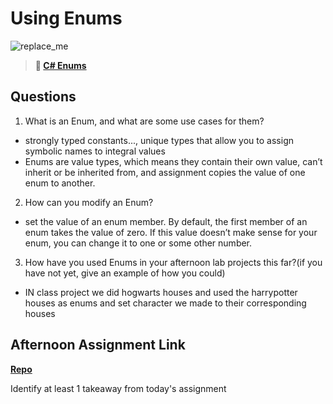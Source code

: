 # Using Enums

![replace_me](https://codeworks.blob.core.windows.net/public/assets/img/illustrations/placeholder.svg)

> **📖 [C# Enums](https://codeworksacademy.com/fs-student-guide/resources/wk10/03-Enums)**

## Questions

1. What is an Enum, and what are some use cases for them?
- strongly typed constants..., unique types that allow you to assign symbolic names to integral values
- Enums are value types, which means they contain their own value, can’t inherit or be inherited from, and assignment copies the value of one enum to another. 

2. How can you modify an Enum?
- set the value of an enum member. By default, the first member of an enum takes the value of zero. If this value doesn’t make sense for your enum, you can change it to one or some other number.

3. How have you used Enums in your afternoon lab projects this far?(if you have not yet, give an example of how you could)

- IN class project we did hogwarts houses and used the harrypotter houses as enums and set character we made to their corresponding houses

## Afternoon Assignment Link

**[Repo](https://github.com/TungLe0319/<ASSIGNMENT_REPO>)**

Identify at least 1 takeaway from today's assignment
